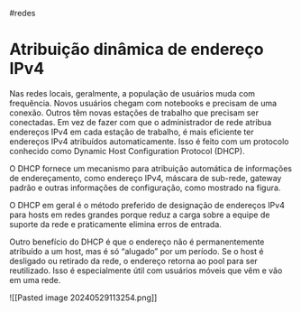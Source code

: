 #redes 
# Atribuição dinâmica de endereço IPv4

Nas redes locais, geralmente, a população de usuários muda com frequência. Novos usuários chegam com notebooks e precisam de uma conexão. Outros têm novas estações de trabalho que precisam ser conectadas. Em vez de fazer com que o administrador de rede atribua endereços IPv4 em cada estação de trabalho, é mais eficiente ter endereços IPv4 atribuídos automaticamente. Isso é feito com um protocolo conhecido como Dynamic Host Configuration Protocol (DHCP).

O DHCP fornece um mecanismo para atribuição automática de informações de endereçamento, como endereço IPv4, máscara de sub-rede, gateway padrão e outras informações de configuração, como mostrado na figura.

O DHCP em geral é o método preferido de designação de endereços IPv4 para hosts em redes grandes porque reduz a carga sobre a equipe de suporte da rede e praticamente elimina erros de entrada.

Outro benefício do DHCP é que o endereço não é permanentemente atribuído a um host, mas é só “alugado” por um período. Se o host é desligado ou retirado da rede, o endereço retorna ao pool para ser reutilizado. Isso é especialmente útil com usuários móveis que vêm e vão em uma rede.

![[Pasted image 20240529113254.png]]
















